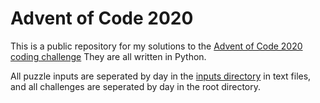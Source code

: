 # Advent of Code 2020
This is a public repository for my solutions to the [Advent of Code 2020 coding challenge](https://adventofcode.com/2020)
They are all written in Python.

All puzzle inputs are seperated by day in the [inputs directory](/inputs) in text files, and all challenges are seperated by day in the root directory.